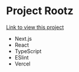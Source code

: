 # Project Rootz

[Link to view this project](https://my-project-rootz.vercel.app)

- Next.js
- React
- TypeScript
- ESlint
- Vercel
